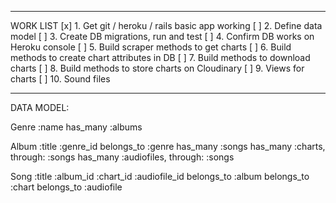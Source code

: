 
_____________________________________________________
WORK LIST
[x] 1. Get git / heroku / rails basic app working
[ ] 2. Define data model
[ ] 3. Create DB migrations, run and test
[ ] 4. Confirm DB works on Heroku console
[ ] 5. Build scraper methods to get charts
[ ] 6. Build methods to create chart attributes in DB
[ ] 7. Build methods to download charts 
[ ] 8. Build methods to store charts on Cloudinary
[ ] 9. Views for charts
[ ] 10. Sound files

_____________________________________________________
DATA MODEL:

Genre
	:name
has_many :albums

Album 
	:title
	:genre_id
belongs_to :genre
has_many :songs
has_many :charts, through: :songs
has_many :audiofiles, through: :songs

Song
	:title
	:album_id
	:chart_id
	:audiofile_id
belongs_to :album
belongs_to :chart
belongs_to :audiofile
 
